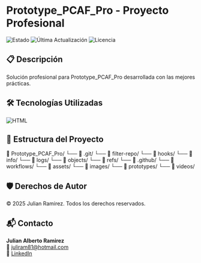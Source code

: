
# Prototype_PCAF_Pro - Proyecto Profesional


![Estado](https://img.shields.io/badge/Estado-🚀_Producción-green)
![Última Actualización](https://img.shields.io/badge/Última_Actualización-2025-05-18-lightgray)
![Licencia](https://img.shields.io/badge/Licencia-Propietario-red)


## 📋 Descripción
Solución profesional para Prototype_PCAF_Pro desarrollada con las mejores prácticas.

## 🛠 Tecnologías Utilizadas
![HTML](https://img.shields.io/badge/HTML-E34F26?logo=html5&logoColor=white)

## 📂 Estructura del Proyecto
📁 Prototype_PCAF_Pro/
    └── 📂 .git/
        └── 📂 filter-repo/
        └── 📂 hooks/
        └── 📂 info/
        └── 📂 logs/
        └── 📂 objects/
        └── 📂 refs/
    └── 📂 .github/
        └── 📂 workflows/
    └── 📂 assets/
        └── 📂 images/
        └── 📂 prototypes/
        └── 📂 videos/

## 🛡️ Derechos de Autor
© 2025 Julian Ramirez. Todos los derechos reservados.

## 📬 Contacto
**Julian Alberto Ramirez**  
📧 [juliram81@hotmail.com](mailto:juliram81@hotmail.com)  
🔗 [LinkedIn](https://linkedin.com/in/julianramirezc)
